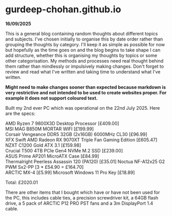 # gurdeep-chohan.github.io

**16/09/2025**

This is a general blog containing random thoughts about different topics and subjects. I've chosen initially to organise this by date order rather than grouping the thoughts by category. I'll keep it as simple as possible for now but hopefully as the time goes on and the blog begins to take shape I can add structure, whether this is organising my thoughts by topics or some other categorisation. My methods and processes need real thought behind them rather than mindlessly or impulsively making changes. Don't forget to review and read what I've written and taking time to understand what I've written.

**Might need to make changes sooner than expected because markdown is very restrictive and not intended to be used to create websites proper. For example it does not support coloured text.**



Built my 2nd ever PC which was operational on the 22nd July 2025. Here are the specs:

AMD Ryzen 7 9800X3D Desktop Processor [£409.00]  
MSI MAG B850M MORTAR WIFI [£199.99]  
Corsair Vengeance DDR5 32GB (2x16GB) 6000MHz CL30 [£96.99]  
XFX Swift AMD Radeon RX 9070XT Triple Fan Gaming Edition [£605.47]  
NZXT C1200 Gold ATX 3.1 [£159.98]  
Crucial T500 4TB PCIe Gen4 NVMe M.2 SSD [£239.00]  
ASUS Prime AP201 MicroATX Case [£84.99]  
Thermalright Peerless Assassin 120 (PA120) [£35.01]
Noctua NF-A12x25 G2 PWM Sx2-PP [3 * £54.90 = £164.70]  
ARCTIC MX-4 [£5.99]
Microsoft Windows 11 Pro Key [£18.89]

Total: £2020.01

There are other items that I bought which have or have not been used for the PC, this includes cable ties, a precision screwdriver kit, a 64GB flash drive, a 5 pack of ARCTIC P12 PRO PST fans and a 3m DisplayPort 1.4 cable.



